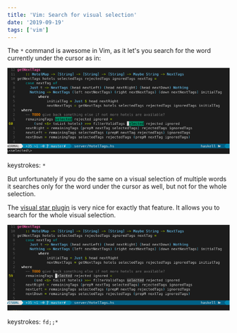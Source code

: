 ```yaml
---
title: 'Vim: Search for visual selection'
date: '2019-09-19'
tags: ['vim']
---
```


The `*` command is awesome in Vim, as it let's you search for the word currently under the cursor as in:

![star](./star.gif)

keystrokes: `*`


But unfortunately if you do the same on a visual selection of multiple words it searches only for the word under the cursor
as well, but not for the whole selection.

The [visual star plugin](https://github.com/bronson/vim-visual-star-search) is very nice for exactly that feature.
It allows you to search for the whole visual selection.

![star selection](./star_selection.gif)

keystrokes: `fd;;*`

